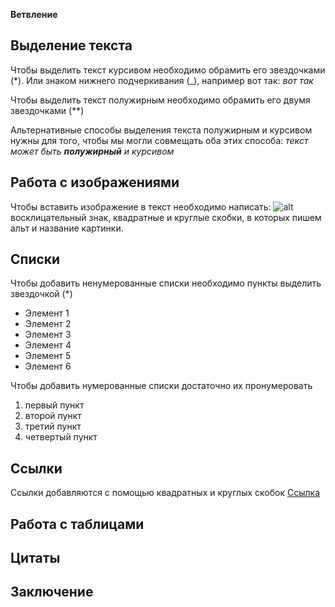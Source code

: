 **Ветвление**

## Выделение текста

Чтобы выделить текст курсивом необходимо обрамить его звездочками (*). Или знаком нижнего подчеркивания (_), например вот так: _вот так_

Чтобы выделить текст полужирным необходимо обрамить его двумя звездочками (**)

Альтернативные способы выделения текста полужирным и курсивом нужны для того, чтобы мы могли совмещать оба этих способа: _текст может быть **полужирный** и курсивом_

## Работа с изображениями

Чтобы вставить изображение в текст необходимо написать:
![alt](kosmos.jpg) восклицательный знак, квадратные и круглые скобки, в которых пишем альт и название картинки.

## Списки

Чтобы добавить ненумерованные списки необходимо пункты выделить звездочкой (*)
* Элемент 1
* Элемент 2
* Элемент 3
* Элемент 4
* Элемент 5
* Элемент 6


Чтобы добавить нумерованные списки достаточно их пронумеровать

1. первый пункт
2. второй пункт
3. третий пункт
4. четвертый пункт


## Ссылки

Ссылки добавляются с помощью квадратных и круглых скобок [Ссылка](https://na4kolecax.ru)

## Работа с таблицами

## Цитаты

## Заключение